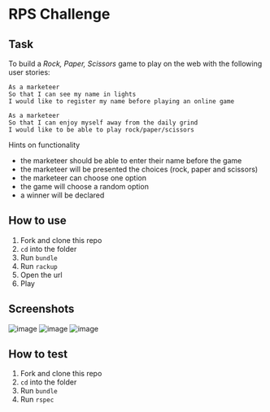 # RPS Challenge


Task
----

To build a _Rock, Paper, Scissors_ game to play on the web with the following user stories:

```
As a marketeer
So that I can see my name in lights
I would like to register my name before playing an online game

As a marketeer
So that I can enjoy myself away from the daily grind
I would like to be able to play rock/paper/scissors
```

Hints on functionality

- the marketeer should be able to enter their name before the game
- the marketeer will be presented the choices (rock, paper and scissors)
- the marketeer can choose one option
- the game will choose a random option
- a winner will be declared

## How to use

1. Fork and clone this repo
2. `cd` into the folder
3. Run `bundle`
4. Run `rackup`
5. Open the url
6. Play

## Screenshots
![image](https://user-images.githubusercontent.com/75613073/140729857-433b4c2b-2509-46e1-b331-9e4cfd5bbbb7.png)
![image](https://user-images.githubusercontent.com/75613073/140729665-1bc55cab-eb36-4fc9-bdaf-6aee3310cf1a.png)
![image](https://user-images.githubusercontent.com/75613073/140729916-0551ec42-6ec7-4ac6-8108-703735ae88f2.png)



## How to test

1. Fork and clone this repo
2. `cd` into the folder
3. Run `bundle`
4. Run `rspec`


